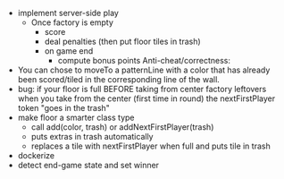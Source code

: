 - implement server-side play
    - Once factory is empty
        - score
        - deal penalties (then put floor tiles in trash)
        - on game end
            - compute bonus points
Anti-cheat/correctness:
- You can chose to moveTo a patternLine with a color that has already been scored/tiled in the corresponding line of the wall.
- bug: if your floor is full BEFORE taking from center factory leftovers
  when you take from the center (first time in round)
  the nextFirstPlayer token "goes in the trash"
- make floor a smarter class type
    - call add(color, trash) or addNextFirstPlayer(trash)
    - puts extras in trash automatically
    - replaces a tile with nextFirstPlayer when full and puts tile in trash
- dockerize
- detect end-game state and set winner
